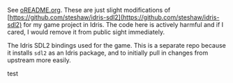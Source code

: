 See [oREADME.org](https://github.com/corazza/idris-sdl2/blob/master/oREADME.org). These are just slight modifications of [https://github.com/steshaw/idris-sdl2](https://github.com/steshaw/idris-sdl2) for my game project in Idris. The code here is actively harmful and if I cared, I would remove it from public sight immediately.


The Idris SDL2 bindings used for the game. This is a separate repo because
it installs `sdl2` as an Idris package, and to initially pull in changes from
upstream more easily.

test
